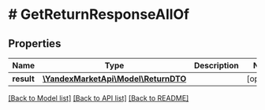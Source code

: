 # # GetReturnResponseAllOf

## Properties

Name | Type | Description | Notes
------------ | ------------- | ------------- | -------------
**result** | [**\YandexMarketApi\Model\ReturnDTO**](ReturnDTO.md) |  | [optional]

[[Back to Model list]](../../README.md#models) [[Back to API list]](../../README.md#endpoints) [[Back to README]](../../README.md)
